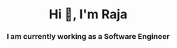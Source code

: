 <h1 align="center">Hi 👋, I'm Raja</h1>
<h3 align="center">I am currently working as a Software Engineer</h3>
